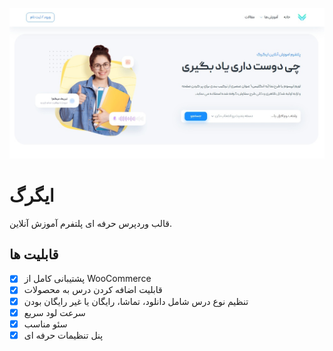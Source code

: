 ![Cover](./igrecy.jpg)
# ایگرگ
قالب وردپرس حرفه ای پلتفرم آموزش آنلاین.

## قابلیت ها
  - [X] پشتیبانی کامل از WooCommerce
  - [X] قابلیت اضافه کردن درس به محصولات
  - [X] تنظیم نوع درس شامل دانلود، تماشا، رایگان یا غیر رایگان بودن
  - [X] سرعت لود سریع
  - [X] سئو مناسب
  - [X] پنل تنظیمات حرفه ای

